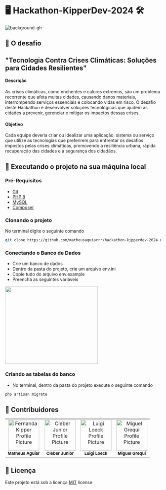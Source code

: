 <h1 style="font-weight: bold;">🖥️ Hackathon-KipperDev-2024 🛠️ </h1>

![background-gh](https://github.com/user-attachments/assets/015d259e-2379-468f-b316-66af5f969a53)

<h2 id="desafio">🎯 O desafio</h2>

<h2>"Tecnologia Contra Crises Climáticas: Soluções para Cidades Resilientes"</h2>

<h4>Descrição</h4>

As crises climáticas, como enchentes e calores extremos, são um problema recorrente que afeta muitas cidades, causando danos materiais, interrompendo serviços essenciais e colocando vidas em risco. O desafio deste Hackathon é desenvolver soluções tecnológicas que ajudem as cidades a prevenir, gerenciar e mitigar os impactos dessas crises.

<h4>Objetivo</h4>

Cada equipe deveria criar ou idealizar uma aplicação, sistema ou serviço que utilize as tecnologias que preferirem para enfrentar os desafios impostos pelas crises climáticas, promovendo a resiliência urbana, rápida recuperação das cidades e a segurança dos cidadãos.

<h2 id="executando">🚀 Executando o projeto na sua máquina local</h2>

<h3>Pré-Requisitos</h3>

- [Git](https://git-scm.com/)
- [PHP 8](https://getcomposer.org/)
- [MySQL](https://dev.mysql.com/downloads/installer/)
- [Composer](https://getcomposer.org/)

<h3>Clonando o projeto</h3>

No terminal digite o seguinte comando

```bash
git clone https://github.com/matheusaguiarrr/hackathon-kipperdev-2024.git
```


<h3>Conectando o Banco de Dados</h3>

- Crie um banco de dados
- Dentro da pasta do projeto, crie um arquivo env.ini
- Copie tudo do arquivo env.example
- Preencha as seguintes variáveis

<img src="https://github.com/user-attachments/assets/ec699064-e74d-4266-8248-9422ba414ee4" height=250 width=300>

<h3>Criando as tabelas do banco</h3>

- No terminal, dentro da pasta do projeto execute o seguinte comando
```bash
php artisan migrate
```

<h2 id="colab">🤝 Contribuidores</h2>

<table>
  <tr>
    <td align="center">
      <a href="#">
        <img src="https://avatars.githubusercontent.com/u/106553412?v=4" width="100px;" alt="Fernanda Kipper Profile Picture"/><br>
        <sub>
          <b>Matheus Aguiar</b>
        </sub>
      </a>
    </td>
    <td align="center">
      <a href="#">
        <img src="https://avatars.githubusercontent.com/u/116321960?v=4" width="100px;" alt="Cleber Junior Profile Picture"/><br>
        <sub>
          <b>Cleber Junior</b>
        </sub>
      </a>
    </td>
    <td align="center">
      <a href="#">
        <img src="https://avatars.githubusercontent.com/u/101760004?v=4" width="100px;" alt="Luigi Loeck Profile Picture"/><br>
        <sub>
          <b>Luigi Loeck</b>
        </sub>
      </a>
    </td>
      <td align="center">
      <a href="#">
        <img src="https://avatars.githubusercontent.com/u/176450008?v=4" width="100px;" alt="Miguel Grequi Profile Picture"/><br>
        <sub>
          <b>Miguel Grequi</b>
        </sub>
      </a>
    </td>
  </tr>
</table>

<h2 id="licenca">📝 Licença</h2>

Este projeto está sob a licença [MIT](LICENSE) license

